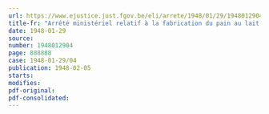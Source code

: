 ```yaml
---
url: https://www.ejustice.just.fgov.be/eli/arrete/1948/01/29/1948012904/justel
title-fr: "Arrêté ministériel relatif à la fabrication du pain au lait (abrogé par AM 12-01-1950, art. 1)"
date: 1948-01-29
source:
number: 1948012904
page: 888888
case: 1948-01-29/04
publication: 1948-02-05
starts:
modifies:
pdf-original:
pdf-consolidated:
---
```


